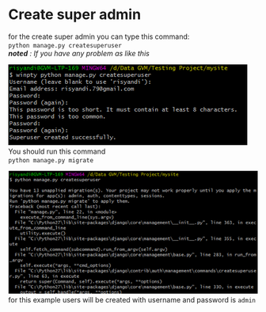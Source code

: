 # Create super admin
for the create super admin you can type this command:  
`python manage.py createsuperuser`  
***noted** : If you have any problem as like this*  

![create super user](./images/create-super-user.png)  
You should run this command  
`python manage.py migrate`  

![migrate super user](./images/create-superadmin.png)  
for this example users will be created with username and password is `admin`